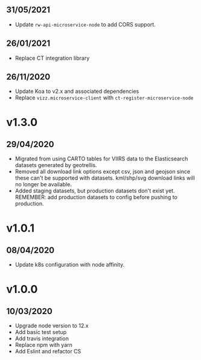 ## 31/05/2021

- Update `rw-api-microservice-node` to add CORS support.

## 26/01/2021

- Replace CT integration library

## 26/11/2020

- Update Koa to v2.x and associated dependencies
- Replace `vizz.microservice-client` with `ct-register-microservice-node`

# v1.3.0

## 29/04/2020

- Migrated from using CARTO tables for VIIRS data to the Elasticsearch datasets generated by geotrellis.
- Removed all download link options except csv, json and geojson since these can't be supported with datasets. kml/shp/svg download links will no longer be available.
- Added staging datasets, but production datasets don't exist yet. REMEMBER: add production datasets to config before pushing to production.

# v1.0.1

## 08/04/2020

- Update k8s configuration with node affinity.

# v1.0.0

## 10/03/2020

- Upgrade node version to 12.x
- Add basic test setup
- Add travis integration
- Replace npm with yarn
- Add Eslint and refactor CS
